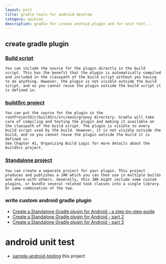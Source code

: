```yaml
---
layout: post
title: gradle tools for android develop
category: opinion
description: gradle for create android plugin and for unit test...
---
```


## create gradle plugin
### [Build script](https://github.com/adavis/caster-io-samples/tree/master/GradlePluginBasics)
    You can include the source for the plugin directly in the build script. This has the benefit that the plugin is automatically compiled and included in the classpath of the build script without you having to do anything. However, the plugin is not visible outside the build script, and so you cannot reuse the plugin outside the build script it is defined in. 
### [buildSrc project](https://github.com/adavis/caster-io-samples/tree/master/GradlePluginIntermediate)
    You can put the source for the plugin in the rootProjectDir/buildSrc/src/main/groovy directory. Gradle will take care of compiling and testing the plugin and making it available on the classpath of the build script. The plugin is visible to every build script used by the build. However, it is not visible outside the build, and so you cannot reuse the plugin outside the build it is defined in.
    See Chapter 41, Organizing Build Logic for more details about the buildSrc project.
### [Standalone project](https://github.com/adavis/caster-io-samples/tree/master/sample-plugin)
    You can create a separate project for your plugin. This project produces and publishes a JAR which you can then use in multiple builds and share with others. Generally, this JAR might include some custom plugins, or bundle several related task classes into a single library. Or some combination of the two. 

### write custom android gradle plugin
* [Create a Standalone Gradle plugin for Android - a step-by-step guide ](https://afterecho.uk/blog/create-a-standalone-gradle-plugin-for-android-a-step-by-step-guide.html)
* [Create a Standalone Gradle plugin for Android - part 2 ](https://afterecho.uk/blog/create-a-standalone-gradle-plugin-for-android-part-2.html)
* [Create a Standalone Gradle plugin for Android - part 3 ](https://afterecho.uk/blog/create-a-standalone-gradle-plugin-for-android-part-3.html)

# android unit test
* [sample-android-testing](https://github.com/adavis/sample-android-testing)
  this project